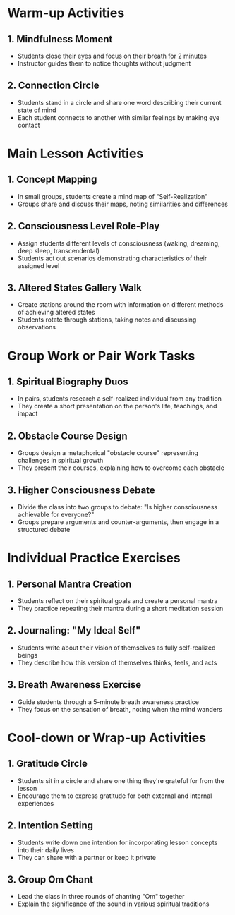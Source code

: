 # Warm-up Activities

## 1. Mindfulness Moment
- Students close their eyes and focus on their breath for 2 minutes
- Instructor guides them to notice thoughts without judgment

## 2. Connection Circle
- Students stand in a circle and share one word describing their current state of mind
- Each student connects to another with similar feelings by making eye contact

# Main Lesson Activities

## 1. Concept Mapping
- In small groups, students create a mind map of "Self-Realization"
- Groups share and discuss their maps, noting similarities and differences

## 2. Consciousness Level Role-Play
- Assign students different levels of consciousness (waking, dreaming, deep sleep, transcendental)
- Students act out scenarios demonstrating characteristics of their assigned level

## 3. Altered States Gallery Walk
- Create stations around the room with information on different methods of achieving altered states
- Students rotate through stations, taking notes and discussing observations

# Group Work or Pair Work Tasks

## 1. Spiritual Biography Duos
- In pairs, students research a self-realized individual from any tradition
- They create a short presentation on the person's life, teachings, and impact

## 2. Obstacle Course Design
- Groups design a metaphorical "obstacle course" representing challenges in spiritual growth
- They present their courses, explaining how to overcome each obstacle

## 3. Higher Consciousness Debate
- Divide the class into two groups to debate: "Is higher consciousness achievable for everyone?"
- Groups prepare arguments and counter-arguments, then engage in a structured debate

# Individual Practice Exercises

## 1. Personal Mantra Creation
- Students reflect on their spiritual goals and create a personal mantra
- They practice repeating their mantra during a short meditation session

## 2. Journaling: "My Ideal Self"
- Students write about their vision of themselves as fully self-realized beings
- They describe how this version of themselves thinks, feels, and acts

## 3. Breath Awareness Exercise
- Guide students through a 5-minute breath awareness practice
- They focus on the sensation of breath, noting when the mind wanders

# Cool-down or Wrap-up Activities

## 1. Gratitude Circle
- Students sit in a circle and share one thing they're grateful for from the lesson
- Encourage them to express gratitude for both external and internal experiences

## 2. Intention Setting
- Students write down one intention for incorporating lesson concepts into their daily lives
- They can share with a partner or keep it private

## 3. Group Om Chant
- Lead the class in three rounds of chanting "Om" together
- Explain the significance of the sound in various spiritual traditions